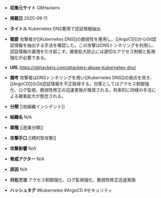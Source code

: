 - **収集元サイト**
GBHackers

- **掲載日**
2025-09-11

- **タイトル**
Kubernetes DNS悪用で認証情報抽出

- **概要**
攻撃者が[[Kubernetes DNS]]の脆弱性を悪用し、[[ArgoCD]]からGit認証情報を抽出する手法を確認した。この攻撃はDNSトンネリングを利用し、認証情報の漏洩を引き起こす。被害拡大防止には適切なアクセス制御と監視強化が必要である。

- **URL**
https://gbhackers.com/attackers-abuse-kubernetes-dns/

- **備考**
攻撃者はDNSトンネリングを用い[[Kubernetes DNS]]の弱点を突き、[[ArgoCD]]のGit認証情報を不正取得する。対策としてはアクセス制御強化、ログ監視、脆弱性修正の迅速実施が推奨される。将来的に同様の手法による被害拡大が懸念される。

- **分類**
[[他組織インシデント]]

- **組織名**
N/A

- **業種**
[[産業分類]]

- **攻撃手口**
[[標的型攻撃]]

- **攻撃影響**
N/A

- **脅威アクター**
N/A

- **原因**
N/A

- **対処方法**
アクセス制御強化、ログ監視強化、脆弱性修正迅速実施

- **ハッシュタグ**
#Kubernetes #ArgoCD #セキュリティ
